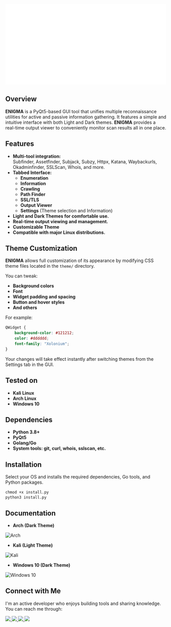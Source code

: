 ![ENIGMA Logo](./assets/logo.png)

## Overview

**ENIGMA** is a PyQt5-based GUI tool that unifies multiple reconnaissance utilities for active and passive information gathering. It features a simple and intuitive interface with both Light and Dark themes. **ENIGMA** provides a real-time output viewer to conveniently monitor scan results all in one place.

## Features

- **Multi-tool integration:**  
  Subfinder, Assetfinder, Subjack, Subzy, Httpx, Katana, Waybackurls, Okadminfinder, SSLScan, Whois, and more.
- **Tabbed Interface:**  
  - **Enumeration**  
  - **Information**  
  - **Crawling**  
  - **Path Finder**  
  - **SSL/TLS**  
  - **Output Viewer**  
  - **Settings** (Theme selection and Information)
- **Light and Dark Themes for comfortable use.**
- **Real-time output viewing and management.**
- **Customizable Theme**
- **Compatible with major Linux distributions.**

## Theme Customization

**ENIGMA** allows full customization of its appearance by modifying CSS theme files located in the `theme/` directory.

You can tweak:

- **Background colors**
- **Font**
- **Widget padding and spacing**
- **Button and hover styles**
- **And others**

For example:

```dark.css
QWidget {
    background-color: #121212;
    color: #dddddd;
    font-family: "Xolonium";
}
```
Your changes will take effect instantly after switching themes from the Settings tab in the GUI.

## Tested on

- **Kali Linux**
- **Arch Linux**
- **Windows 10**

## Dependencies

- **Python 3.8+**
- **PyQt5**
- **Golang/Go**
- **System tools: git, curl, whois, sslscan, etc.**

## Installation

Select your OS and installs the required dependencies, Go tools, and Python packages.
```
chmod +x install.py
python3 install.py
```
## Documentation

- **Arch (Dark Theme)**
  
![Arch](https://i.imgur.com/Wj62OUu.png)
- **Kali (Light Theme)**
  
![Kali](https://i.imgur.com/J1XxHqG.png)
- **Windows 10 (Dark Theme)**

![Windows 10](https://i.imgur.com/Kcal3io.png)

## Connect with Me

I'm an active developer who enjoys building tools and sharing knowledge. You can reach me through:
<p align="left"> <a href="https://github.com/KiddTheReaper" target="_blank"> <img src="https://img.shields.io/badge/GitHub-181717?style=for-the-badge&logo=github&logoColor=white"/> </a> <a href="https://t.me/KiddTheReaper" target="_blank"> <img src="https://img.shields.io/badge/Telegram-26A5E4?style=for-the-badge&logo=telegram&logoColor=white"/> </a> <a href="https://www.tiktok.com/@justan0therloser" target="_blank"> <img src="https://img.shields.io/badge/TikTok-000000?style=for-the-badge&logo=tiktok&logoColor=white"/> </a> <a href="mailto:captainkidd@tutamail.com" target="_blank"> <img src="https://img.shields.io/badge/Email-8A2BE2?style=for-the-badge&logo=minutemailer&logoColor=white"/> </a> </p> 
